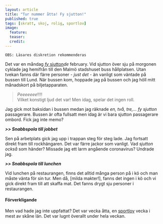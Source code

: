 ```yaml
---
layout: article
title: "Tur nummer åtta! Fy sjutton!"
published: true
tags: [skratt, skoj, rolig, sportlov]
image:
  feature:
  teaser:
  credit:
---
```


~~~~~~
OBS: Läsares diskretion rekommenderas
~~~~~~

Det var en måndag [*fy* sjutton](https://www.svt.se/nyheter/inrikes/fy-sjutton-vilka-konstiga-svordomar)*de* february. Vid sjutton över sju på morgonen cyklade jag hemifrån till den Malmö stadshuset buss hållplatsen. Utan tvekan fanns där färre personer *- just det -* än vanligt som väntade på bussen till Lund. När bussen kom, hoppade jag på bussen och jag höll mitt månadskort på biljetapparaten.
> *Peeeeeee*!!!! <br>
  Vilket konstigt ljud det var! Men idag, spelar det ingen roll.

Jag gick mot baksidan i bussen medan jag räknade *en, två, tre,... fy sjutton* passagerare. Bussen är ofta fullsatt men idag är vi bara sjutton passagerare ombord. Fick jag inte memo?

***>> Snabbspola till jobbet***

Sen på arbetplats gick jag upp i trappan steg för steg lade. Jag fortsatt direkt fram till rockhängaren. Det var färre jackor som vanligt. Vad *sjutton också* som händer? Missade jag ett larm angående coronavirus? Undrade jag.

***>> Snabbspola till lunchen***

Vid lunchen på restaurangen, finns det alltid många person på i kö och man måste vänta för sin tur. Men då, [milda makter!], fanns det ingen i kö och vi gick direkt fram till att skaffa mat. Det fanns drygt sju personer i restaurangen.

#### Förverkligande

Men vad hade jag inte uppfattat? Det var vecka åtta, en [sportlov](https://sv.wikipedia.org/wiki/Sportlov_i_Sverige) vecka i mest av skåne län. Det var lugnt överallt under hela veckan.
